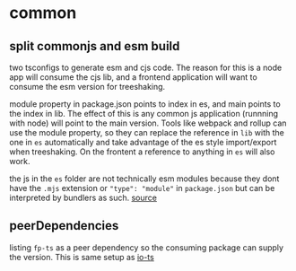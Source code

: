 # common

## split commonjs and esm build

two tsconfigs to generate esm and cjs code. The reason for this is a node app will consume the cjs lib, and a frontend
application will want to consume the esm version for treeshaking.

module property in package.json points to index in es, and main points to the index in lib. The effect of this is any
common js application (runnning with node) will point to the main version. Tools like webpack and rollup can use the
module property, so they can replace the reference in `lib` with the one in `es` automatically and take advantage of the
es style import/export when treeshaking. On the frontent a reference to anything in `es` will also work.

the js in the `es` folder are not technically esm modules because they dont have the `.mjs` extension or
`"type": "module"` in `package.json` but can be interpreted by bundlers as such.
[source](https://gitter.im/nodejs/node?at=603bd8dcd74bbe49e0c4eca5)

## peerDependencies

listing `fp-ts` as a peer dependency so the consuming package can supply the version. This is same setup as
[io-ts](https://github.com/gcanti/io-ts/blob/master/package.json#L42)
